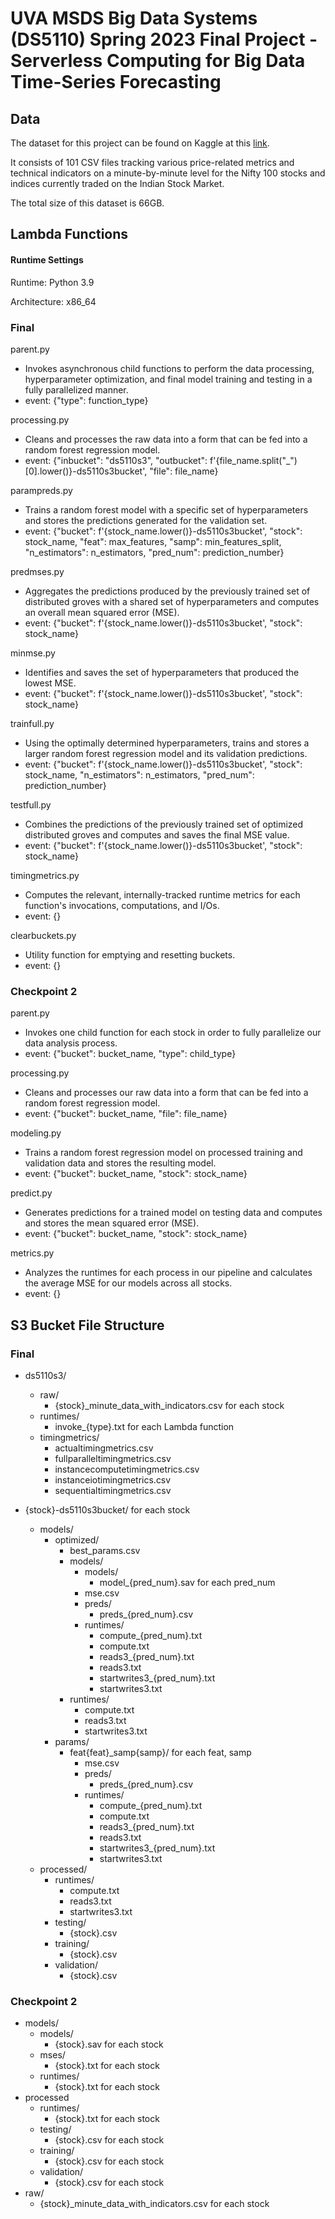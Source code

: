 # UVA MSDS Big Data Systems (DS5110) Spring 2023 Final Project - Serverless Computing for Big Data Time-Series Forecasting

## Data

The dataset for this project can be found on Kaggle at this [link](https://www.kaggle.com/datasets/debashis74017/stock-market-data-nifty-50-stocks-1-min-data).

It consists of 101 CSV files tracking various price-related metrics and technical indicators on a minute-by-minute level for the Nifty 100 stocks and indices currently traded on the Indian Stock Market.

The total size of this dataset is 66GB.

## Lambda Functions

#### Runtime Settings
Runtime: Python 3.9

Architecture: x86_64

### Final

parent.py
  * Invokes asynchronous child functions to perform the data processing, hyperparameter optimization, and final model training and testing in a fully parallelized manner.
  * event: {"type": function_type}
 
processing.py
  * Cleans and processes the raw data into a form that can be fed into a random forest regression model.
  * event: {"inbucket": "ds5110s3", "outbucket": f'{file_name.split("_")[0].lower()}-ds5110s3bucket', "file": file_name}
  
parampreds.py
  * Trains a random forest model with a specific set of hyperparameters and stores the predictions generated for the validation set.
  * event: {"bucket": f'{stock_name.lower()}-ds5110s3bucket', "stock": stock_name, "feat": max_features, "samp": min_features_split, "n_estimators": n_estimators, "pred_num": prediction_number}
  
predmses.py
  * Aggregates the predictions produced by the previously trained set of distributed groves with a shared set of hyperparameters and computes an overall mean squared error (MSE).
  * event: {"bucket": f'{stock_name.lower()}-ds5110s3bucket', "stock": stock_name}
  
minmse.py
  * Identifies and saves the set of hyperparameters that produced the lowest MSE.
  * event: {"bucket": f'{stock_name.lower()}-ds5110s3bucket', "stock": stock_name}
  
trainfull.py
  * Using the optimally determined hyperparameters, trains and stores a larger random forest regression model and its validation predictions.
  * event: {"bucket": f'{stock_name.lower()}-ds5110s3bucket', "stock": stock_name, "n_estimators": n_estimators, "pred_num": prediction_number}
  
testfull.py
  * Combines the predictions of the previously trained set of optimized distributed groves and computes and saves the final MSE value.
  * event: {"bucket": f'{stock_name.lower()}-ds5110s3bucket', "stock": stock_name}
  
timingmetrics.py
  * Computes the relevant, internally-tracked runtime metrics for each function's invocations, computations, and I/Os.
  * event: {}
  
clearbuckets.py
  * Utility function for emptying and resetting buckets.
  * event: {}

### Checkpoint 2

parent.py
 * Invokes one child function for each stock in order to fully parallelize our data analysis process.
 * event: {"bucket": bucket_name, "type": child_type}

processing.py
  * Cleans and processes our raw data into a form that can be fed into a random forest regression model.
  * event: {"bucket": bucket_name, "file": file_name}

modeling.py
  * Trains a random forest regression model on processed training and validation data and stores the resulting model.
  * event: {"bucket": bucket_name, "stock": stock_name}

predict.py
  * Generates predictions for a trained model on testing data and computes and stores the mean squared error (MSE).
  * event: {"bucket": bucket_name, "stock": stock_name}

metrics.py
  * Analyzes the runtimes for each process in our pipeline and calculates the average MSE for our models across all stocks.
  * event: {}

## S3 Bucket File Structure

### Final

 * ds5110s3/
   * raw/
     * {stock}_minute_data_with_indicators.csv for each stock
   * runtimes/
     * invoke_{type}.txt for each Lambda function
   * timingmetrics/
     * actualtimingmetrics.csv
     * fullparalleltimingmetrics.csv
     * instancecomputetimingmetrics.csv
     * instanceiotimingmetrics.csv
     * sequentialtimingmetrics.csv

 * {stock}-ds5110s3bucket/ for each stock
   * models/
     * optimized/
       * best_params.csv
       * models/
         * models/
           * model_{pred_num}.sav for each pred_num
         * mse.csv
         * preds/
           * preds_{pred_num}.csv
         * runtimes/
           * compute_{pred_num}.txt
           * compute.txt
           * reads3_{pred_num}.txt
           * reads3.txt
           * startwrites3_{pred_num}.txt
           * startwrites3.txt
       * runtimes/
         * compute.txt
         * reads3.txt
         * startwrites3.txt
     * params/
       * feat{feat}_samp{samp}/ for each feat, samp
         * mse.csv
         * preds/
           * preds_{pred_num}.csv
         * runtimes/
           * compute_{pred_num}.txt
           * compute.txt
           * reads3_{pred_num}.txt
           * reads3.txt
           * startwrites3_{pred_num}.txt
           * startwrites3.txt
   * processed/
     * runtimes/
       * compute.txt
       * reads3.txt
       * startwrites3.txt
     * testing/
       * {stock}.csv
     * training/
       * {stock}.csv
     * validation/
       * {stock}.csv

### Checkpoint 2

 * models/
   * models/
     * {stock}.sav for each stock
   * mses/
     * {stock}.txt for each stock
   * runtimes/
     * {stock}.txt for each stock
 * processed
   * runtimes/
     * {stock}.txt for each stock
   * testing/
     * {stock}.csv for each stock
   * training/
     * {stock}.csv for each stock
   * validation/
     * {stock}.csv for each stock
 * raw/
   * {stock}_minute_data_with_indicators.csv for each stock
